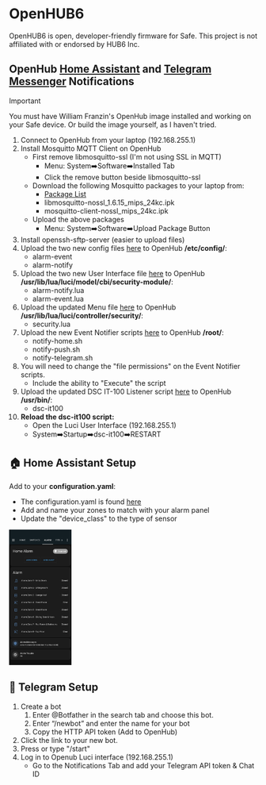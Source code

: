# OpenHUB6
OpenHUB6 is open, developer-friendly firmware for Safe.
This project is not affiliated with or endorsed by HUB6 Inc.


## OpenHub [Home Assistant](https://www.home-assistant.io/) and [Telegram Messenger](https://telegram.org/) Notifications

> [!IMPORTANT]
> You must have William Franzin's OpenHub image installed and working on your Safe device.
> Or build the image yourself, as I haven't tried.

1. Connect to OpenHub from your laptop (192.168.255.1)
2. Install Mosquitto MQTT Client on OpenHub
   - First remove libmosquitto-ssl (I'm not using SSL in MQTT)
     - Menu: System➡️Software➡️Installed Tab
     - Click the remove button beside libmosquitto-ssl
   - Download the following Mosquitto packages to your laptop from:
     - [Package List](https://downloads.openwrt.org/releases/19.07.8/packages/mips_24kc/packages/)
     - libmosquitto-nossl_1.6.15_mips_24kc.ipk
     - mosquitto-client-nossl_mips_24kc.ipk
   - Upload the above packages
     - Menu: System➡️Software➡️Upload Package Button
4. Install openssh-sftp-server (easier to upload files)
5. Upload the two new config files [here](/openhub6/openhub6/files/etc/config) to OpenHub **/etc/config/**:
   - alarm-event
   - alarm-notify
6. Upload the two new User Interface file [here](/openhub6/openhub6/files/usr/lib/lua/luci/model/cbi/security-module) to OpenHub **/usr/lib/lua/luci/model/cbi/security-module/**:
   - alarm-notify.lua
   - alarm-event.lua
7. Upload the updated Menu file [here](/openhub6/openhub6/files/usr/lib/lua/luci/controller/security) to OpenHub **/usr/lib/lua/luci/controller/security/**:
   - security.lua
8. Upload the new Event Notifier scripts [here](/openhub6/openhub6/files/root) to OpenHub **/root/**:
   - notify-home.sh
   - notify-push.sh
   - notify-telegram.sh
9. You will need to change the "file permissions" on the Event Notifier scripts.
   - Include the ability to "Execute" the script
11. Upload the updated DSC IT-100 Listener script [here](/openhub6/openhub6/files/usr/bin) to OpenHub **/usr/bin/**:
    - dsc-it100
11. **Reload the dsc-it100 script:**
    - Open the Luci User Interface (192.168.255.1)
    - System➡️Startup➡️dsc-it100➡️RESTART

## 🏠 Home Assistant Setup

Add to your **configuration.yaml**:
  - The configuration.yaml is found [here](/home-assistant/configuration.yaml)
  - Add and name your zones to match with your alarm panel
  - Update the "device_class" to the type of sensor

<img src="/assets/home_assist_alarm.png" width="25%" height="25%" />

## 📨 Telegram Setup

1. Create a bot
   1. Enter @Botfather in the search tab and choose this bot.
   2. Enter “/newbot” and enter the name for your bot
   3. Copy the HTTP API token (Add to OpenHub)
2. Click the link to your new bot.
3. Press or type "/start"
4. Log in to Openub Luci interface (192.168.255.1)
   - Go to the Notifications Tab and add your Telegram API token & Chat ID

